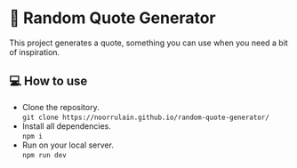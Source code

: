 # 💭 Random Quote Generator

This project generates a quote, something you can use when you need a bit of inspiration.

<h2>💻 How to use</h2>
<ul>
  <li>Clone the repository. <br>
    <code>git clone https://noorrulain.github.io/random-quote-generator/</code>
  </li>
  <li>Install all dependencies. <br>
    <code>npm i</code>
  </li>
  <li>Run on your local server. <br>
  <code>npm run dev</code> 
  </li>
</ul>
